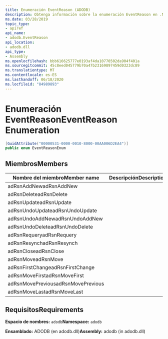 ```yaml
---
title: Enumeración EventReason (ADODB)
description: Obtenga información sobre la enumeración EventReason en .NET. Esta enumeración está en el espacio de nombres ADODB y en el ensamblado ADODB (en la biblioteca adodb.dll).
ms.date: 03/28/2019
topic_type:
- apiref
api_name:
- adodb.EventReason
api_location:
- adodb.dll
api_type:
- Assembly
ms.openlocfilehash: bbb616625777e0193af4da10770502da904f401a
ms.sourcegitcommit: 45c8eed045779b70a47b23169897459d0323dc89
ms.translationtype: MT
ms.contentlocale: es-ES
ms.lasthandoff: 06/18/2020
ms.locfileid: "84989893"
---
```

# <a name="eventreason-enumeration"></a><span data-ttu-id="e2d0d-104">Enumeración EventReason</span><span class="sxs-lookup"><span data-stu-id="e2d0d-104">EventReason Enumeration</span></span>

```csharp
[GuidAttribute("00000531-0000-0010-8000-00AA006D2EA4")]
public enum EventReasonEnum
```

## <a name="members"></a><span data-ttu-id="e2d0d-105">Miembros</span><span class="sxs-lookup"><span data-stu-id="e2d0d-105">Members</span></span>

| <span data-ttu-id="e2d0d-106">Nombre del miembro</span><span class="sxs-lookup"><span data-stu-id="e2d0d-106">Member name</span></span>  | <span data-ttu-id="e2d0d-107">Descripción</span><span class="sxs-lookup"><span data-stu-id="e2d0d-107">Description</span></span>  |
|---|---|
|<span data-ttu-id="e2d0d-108">adRsnAddNew</span><span class="sxs-lookup"><span data-stu-id="e2d0d-108">adRsnAddNew</span></span>  |   |
|<span data-ttu-id="e2d0d-109">adRsnDelete</span><span class="sxs-lookup"><span data-stu-id="e2d0d-109">adRsnDelete</span></span>  |   |
|<span data-ttu-id="e2d0d-110">adRsnUpdate</span><span class="sxs-lookup"><span data-stu-id="e2d0d-110">adRsnUpdate</span></span>  |   |
|<span data-ttu-id="e2d0d-111">adRsnUndoUpdate</span><span class="sxs-lookup"><span data-stu-id="e2d0d-111">adRsnUndoUpdate</span></span>  |   |
|<span data-ttu-id="e2d0d-112">adRsnUndoAddNew</span><span class="sxs-lookup"><span data-stu-id="e2d0d-112">adRsnUndoAddNew</span></span>  |   |
|<span data-ttu-id="e2d0d-113">adRsnUndoDelete</span><span class="sxs-lookup"><span data-stu-id="e2d0d-113">adRsnUndoDelete</span></span>  |   |
|<span data-ttu-id="e2d0d-114">adRsnRequery</span><span class="sxs-lookup"><span data-stu-id="e2d0d-114">adRsnRequery</span></span>  |   |
|<span data-ttu-id="e2d0d-115">adRsnResynch</span><span class="sxs-lookup"><span data-stu-id="e2d0d-115">adRsnResynch</span></span>  |   |
| <span data-ttu-id="e2d0d-116">adRsnClose</span><span class="sxs-lookup"><span data-stu-id="e2d0d-116">adRsnClose</span></span>  |   |
| <span data-ttu-id="e2d0d-117">adRsnMove</span><span class="sxs-lookup"><span data-stu-id="e2d0d-117">adRsnMove</span></span>  |   |
| <span data-ttu-id="e2d0d-118">adRsnFirstChange</span><span class="sxs-lookup"><span data-stu-id="e2d0d-118">adRsnFirstChange</span></span>  |   |
| <span data-ttu-id="e2d0d-119">adRsnMoveFirst</span><span class="sxs-lookup"><span data-stu-id="e2d0d-119">adRsnMoveFirst</span></span>  |   |
| <span data-ttu-id="e2d0d-120">adRsnMovePrevious</span><span class="sxs-lookup"><span data-stu-id="e2d0d-120">adRsnMovePrevious</span></span>  |   |
| <span data-ttu-id="e2d0d-121">adRsnMoveLast</span><span class="sxs-lookup"><span data-stu-id="e2d0d-121">adRsnMoveLast</span></span>  |   |

## <a name="requirements"></a><span data-ttu-id="e2d0d-122">Requisitos</span><span class="sxs-lookup"><span data-stu-id="e2d0d-122">Requirements</span></span>

<span data-ttu-id="e2d0d-123">**Espacio de nombres:** `adodb`</span><span class="sxs-lookup"><span data-stu-id="e2d0d-123">**Namespace:** `adodb`</span></span>

<span data-ttu-id="e2d0d-124">**Ensamblado:** ADODB (en adodb.dll)</span><span class="sxs-lookup"><span data-stu-id="e2d0d-124">**Assembly:** adodb (in adodb.dll)</span></span>
